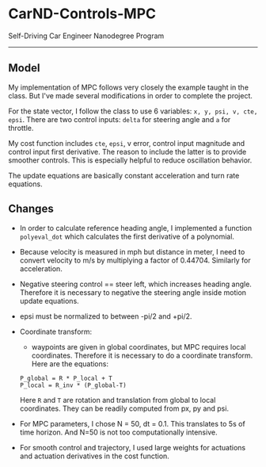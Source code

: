 # CarND-Controls-MPC
Self-Driving Car Engineer Nanodegree Program

---

## Model

My implementation of MPC follows very closely the example taught in the class. But I've made several modifications in order to complete the project.

For the state vector, I follow the class to use 6 variables: `x, y, psi, v, cte, epsi`. There are two control inputs: `delta` for steering angle and `a` for throttle.

My cost function includes `cte`, `epsi`, v error, control input magnitude and control input first derivative. The reason to include the latter is to provide smoother controls. This is especially helpful to reduce oscillation behavior.

The update equations are basically constant acceleration and turn rate equations.



## Changes
- In order to calculate reference heading angle, I implemented a function `polyeval_dot` which calculates the first derivative of a polynomial.
- Because velocity is measured in mph but distance in meter, I need to convert velocity to m/s by multiplying a factor of 0.44704. Similarly for acceleration.
- Negative steering control == steer left, which increases heading angle. Therefore it is necessary to negative the steering angle inside motion update equations.
- epsi must be normalized to between -pi/2 and +pi/2.
- Coordinate transform:
  - waypoints are given in global coordinates, but MPC requires local coordinates. Therefore it is necessary to do a coordinate transform. Here are the equations:
  ```
  P_global = R * P_local + T
  P_local = R_inv * (P_global-T)
  ```
  Here `R` and `T` are rotation and translation from global to local coordinates. They can be readily computed from px, py and psi.
  
- For MPC parameters, I chose N = 50, dt = 0.1. This translates to 5s of time horizon. And N=50 is not too computationally intensive.
- For smooth control and trajectory, I used large weights for actuations and actuation derivatives in the cost function.
